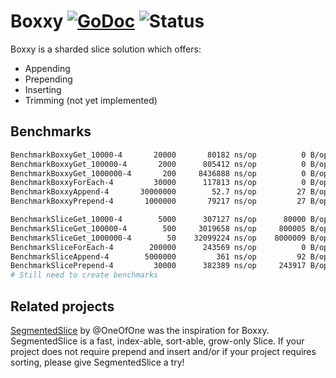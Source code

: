 # Boxxy [![GoDoc](https://godoc.org/github.com/itsmontoya/boxxy?status.svg)](https://godoc.org/github.com/itsmontoya/boxxy) ![Status](https://img.shields.io/badge/status-alpha-red.svg)

Boxxy is a sharded slice solution which offers:
- Appending
- Prepending
- Inserting
- Trimming (not yet implemented)

## Benchmarks
```bash
BenchmarkBoxxyGet_10000-4       20000       80182 ns/op          0 B/op          0 allocs/op
BenchmarkBoxxyGet_100000-4       2000      805412 ns/op          0 B/op          0 allocs/op
BenchmarkBoxxyGet_1000000-4       200     8436888 ns/op          0 B/op          0 allocs/op
BenchmarkBoxxyForEach-4         30000      117813 ns/op          0 B/op          0 allocs/op
BenchmarkBoxxyAppend-4       30000000        52.7 ns/op         27 B/op          1 allocs/op
BenchmarkBoxxyPrepend-4       1000000       79217 ns/op         27 B/op          1 allocs/op

BenchmarkSliceGet_10000-4        5000      307127 ns/op      80000 B/op      10000 allocs/op
BenchmarkSliceGet_100000-4        500     3019658 ns/op     800005 B/op     100000 allocs/op
BenchmarkSliceGet_1000000-4        50    32099224 ns/op    8000009 B/op    1000000 allocs/op
BenchmarkSliceForEach-4        200000      243569 ns/op          0 B/op          0 allocs/op
BenchmarkSliceAppend-4        5000000         361 ns/op         92 B/op          1 allocs/op
BenchmarkSlicePrepend-4         30000      382389 ns/op     243917 B/op          3 allocs/op
# Still need to create benchmarks
```

## Related projects
[SegmentedSlice](https://github.com/OneOfOne/segmentedSlice) by @OneOfOne was the inspiration for Boxxy. SegmentedSlice is a fast, index-able, sort-able, grow-only Slice. If your project does not require prepend and insert and/or if your project requires sorting, please give SegmentedSlice a try!

